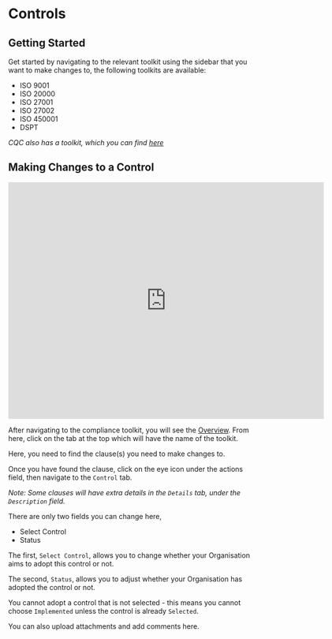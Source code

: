# Controls

## Getting Started

Get started by navigating to the relevant toolkit using the sidebar that you want to make changes to, the following toolkits are available:

+ ISO 9001
+ ISO 20000
+ ISO 27001
+ ISO 27002
+ ISO 450001
+ DSPT

*CQC also has a toolkit, which you can find [here][CQC]*

## Making Changes to a Control

<iframe width="640" height="480" src="https://www.youtube.com/embed/-Itpgol3b3U" title="Compliance Controls" alt="10-01 - Compliance - Controls (Video)" frameborder="0" allow="fullscreen" allowfullscreen></iframe>

After navigating to the compliance toolkit, you will see the [Overview][]. From here, click on the tab at the top which will have the name of the toolkit.

Here, you need to find the clause(s) you need to make changes to.

Once you have found the clause, click on the eye icon under the actions field, then navigate to the `Control` tab.

*Note: Some clauses will have extra details in the `Details` tab, under the `Description` field.*

There are only two fields you can change here,

+ Select Control
+ Status

The first, `Select Control`, allows you to change whether your Organisation aims to adopt this control or not.

The second, `Status`, allows you to adjust whether your Organisation has adopted the control or not.

You cannot adopt a control that is not selected - this means you cannot choose `Implemented` unless the control is already `Selected`.

You can also upload attachments and add comments here. 

[CQC]: ../CQC/CQC
[Overview]: overview